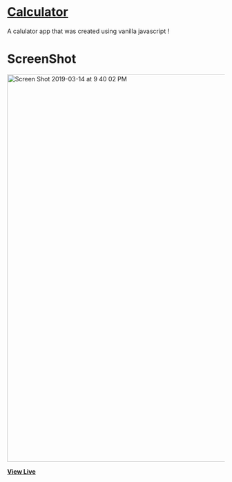 # [Calculator](http://calculatorjsx.surge.sh/)

A calulator app that was created using vanilla javascript !

# ScreenShot

<img width="899" alt="Screen Shot 2019-03-14 at 9 40 02 PM" src="https://user-images.githubusercontent.com/28902787/54409018-cfb5fc00-46a1-11e9-89be-e8f3e3934714.png">

**[View Live](http://calculatorjsx.surge.sh/)**
